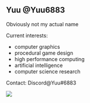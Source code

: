 ## Yuu @Yuu6883
Obviously not my actual name

Current interests: 
- computer graphics
- procedural game design
- high performance computing
- artificial intelligence
- computer science research

Contact: Discord@Yuu#6883

<a href="#">
  <img align="center" src="https://github-readme-stats.vercel.app/api/top-langs/?username=yuu6883&layout=compact&theme=dark&hide=Java,CSS,HTML" />
</a>
